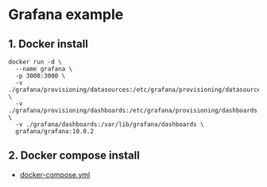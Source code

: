 # Grafana example

## 1. Docker install

```shell
docker run -d \
  --name grafana \
  -p 3000:3000 \
  -v ./grafana/provisioning/datasources:/etc/grafana/provisioning/datasources \
  -v ./grafana/provisioning/dashboards:/etc/grafana/provisioning/dashboards \
  -v ./grafana/dashboards:/var/lib/grafana/dashboards \
  grafana/grafana:10.0.2
```

## 2. Docker compose install

* [docker-compose.yml](docker-compose.yml)
